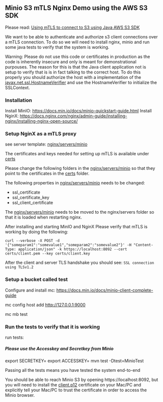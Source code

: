 ## Minio S3 mTLS Nginx Demo using the AWS S3 SDK

Please read: [Using mTLS to connect to S3 using Java AWS S3 SDK](https://medium.com/sydseter/using-mtls-to-connect-to-s3-using-java-aws-s3-sdk-95c9c1351b5)

We want to be able to authenticate and authorize s3 client connections over a mTLS connection. To do so we will need to install nginx, minio and run some java tests to verify that the system is working.

Warning: Please do not use this code or certificates in production as the code is  inherently insecure and only is meant for demonstrational purpouses. The reason for this is that the Java client application not is setup to verify that is is in fact talking to the correct host. To do this properly you should authorize the host with a implementation of the [javax.net.ssl.HostnameVerifier](https://www.programcreek.com/java-api-examples/?class=javax.net.ssl.HostnameVerifier&method=verify) and use the HostnameVerifier to initialize the SSLContext.

### Installation

Install MinIO: https://docs.min.io/docs/minio-quickstart-guide.html
Install NginX: https://docs.nginx.com/nginx/admin-guide/installing-nginx/installing-nginx-open-source/

### Setup NginX as a mTLS proxy
see server template: [nginx/servers/minio](./nginx/servers/minio)

The certificates and keys needed for setting up mTLS is available under [certs](./certs)

Please change the following folders in the [nginx/servers/minio](./nginx/servers/minio) so that they point to the certificates in the [certs](./certs) folder.

The following properties in [nginx/servers/minio](./nginx/servers/minio) needs to be changed:

- ssl_certificate
- ssl_certificate_key
- ssl_client_certificate

The [nginx/servers/minio](./nginx/servers/minio) needs to be moved to the nginx/servers folder so that it is loaded when restarting nginx.

After installing and starting MinIO and NginX Please verify that mTLS is working by doing the following:

    curl --verbose -X POST -d '{"someparam1":"somevalue1","someparam2":"somevalue2"}' -H "Content-Type: application/json" -k https://localhost:8092 --cert certs/client.pem --key certs/client.key

After the client and server TLS handshake you should see: `SSL connection using TLSv1.2`

### Setup a bucket called test

Configure and install mc: https://docs.min.io/docs/minio-client-complete-guide

mc config host add <ALIAS> http://127.0.0.1:9000 <YOUR-ACCESS-KEY> <YOUR-SECRET-KEY>

mc mb test

### Run the tests to verify that it is working

run tests:
##### Please use the Accesskey and Secretkey from Minio
export SECRETKEY=<YOUR-SECRET-KEY>
export ACCESSKEY=<YOUR-ACCESS-KEY>
mvn test -Dtest=MinioTest

Passing all the tests means you have tested the system end-to-end

You should be able to reach Minio S3 by opening https://localhost:8092, 
but you will need to install the [client.p12](certs/client.p12) certificate 
on your Mac/PC and explicitly tell your Mac/PC to trust the certificate in order to access the Minio browser.
